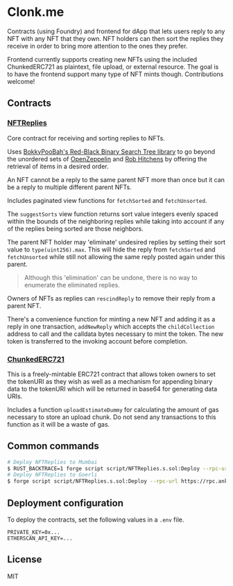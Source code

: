 # Clonk.me

Contracts (using Foundry) and frontend for dApp that lets users reply to any NFT with any NFT that they own. NFT holders can then sort the replies they receive in order to bring more attention to the ones they prefer.

Frontend currently supports creating new NFTs using the included ChunkedERC721 as plaintext, file upload, or external resource. The goal is to have the frontend support many type of NFT mints though. Contributions welcome!

## Contracts

### [NFTReplies](contracts/NFTReplies.sol)

Core contract for receiving and sorting replies to NFTs.

Uses [BokkyPooBah's Red-Black Binary Search Tree library](https://github.com/bokkypoobah/BokkyPooBahsRedBlackTreeLibrary) to go beyond the unordered sets of [OpenZeppelin](https://docs.openzeppelin.com/contracts/4.x/api/utils#EnumerableSet) and [Rob Hitchens](https://github.com/rob-Hitchens/SetTypes) by offering the retrieval of items in a desired order.

An NFT cannot be a reply to the same parent NFT more than once but it can be a reply to multiple different parent NFTs.

Includes paginated view functions for `fetchSorted` and `fetchUnsorted`.

The `suggestSorts` view function returns sort value integers evenly spaced within the bounds of the neighboring replies while taking into account if any of the replies being sorted are those neighbors.

The parent NFT holder may 'eliminate' undesired replies by setting their sort value to `type(uint256).max`. This will hide the reply from `fetchSorted` and `fetchUnsorted` while still not allowing the same reply posted again under this parent.

> Although this 'elimination' can be undone, there is no way to enumerate the eliminated replies.

Owners of NFTs as replies can `rescindReply` to remove their reply from a parent NFT.

There's a convenience function for minting a new NFT and adding it as a reply in one transaction, `addNewReply` which accepts the `childCollection` address to call and the calldata bytes necessary to mint the token. The new token is transferred to the invoking account before completion.

### [ChunkedERC721](contracts/ChunkedERC721.sol)

This is a freely-mintable ERC721 contract that allows token owners to set the tokenURI as they wish as well as a mechanism for appending binary data to the tokenURI which will be returned in base64 for generating data URIs.

Includes a function `uploadEstimateDummy` for calculating the amount of gas necessary to store an upload chunk. Do not send any transactions to this function as it will be a waste of gas.

## Common commands

```bash
# Deploy NFTReplies to Mumbai
$ RUST_BACKTRACE=1 forge script script/NFTReplies.s.sol:Deploy --rpc-url https://rpc-mumbai.maticvigil.com/ --broadcast --legacy --verify -vvvv
# Deploy NFTReplies to Goerli
$ forge script script/NFTReplies.s.sol:Deploy --rpc-url https://rpc.ankr.com/eth_goerli  --broadcast --verify -vvvv
```

## Deployment configuration

To deploy the contracts, set the following values in a `.env` file.

```
PRIVATE_KEY=0x...
ETHERSCAN_API_KEY=...
```

## License

MIT

